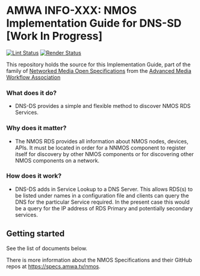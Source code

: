 # AMWA INFO-XXX: NMOS Implementation Guide for DNS-SD \[Work In Progress\]

[![Lint Status](https://github.com/AMWA-TV/nmos-dns-sd-implementation-guide/workflows/Lint/badge.svg)](https://github.com/AMWA-TV/nmos-template/actions?query=workflow%3ALint)
[![Render Status](https://github.com/AMWA-TV//workflows/Render/badge.svg)](https://github.com/AMWA-TV/nmos-template/actions?query=workflow%3ARender)

This repository holds the source for this Implementation Guide, part of the family of [Networked Media Open Specifications](https://specs.amwa.tv/nmos) from the [Advanced Media Workflow Association](https://amwa.tv)

<!-- INTRO-START -->

### What does it do?

-   DNS-DS provides a simple and flexible method to discover NMOS RDS Services.
### Why does it matter?

- The NMOS RDS provides all information about NMOS nodes, devices, APIs. It must be located in order for a NNMOS component to register itself for discovery by other NMOS components or for discovering other NMOS components on a network. 

### How does it work?

- DNS-DS adds in Service Lookup to a DNS Server. This allows RDS(s) to be listed under names in a configuration file and clients can query the DNS for the particular Service required. In the present case this would be a query for the IP address of RDS Primary and potentially secondary services.

<!-- INTRO-END -->

## Getting started

See the list of documents below.

There is more information about the NMOS Specifications and their GitHub repos at <https://specs.amwa.tv/nmos>.
